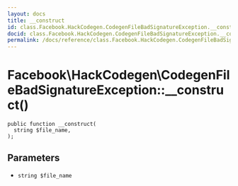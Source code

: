 ```yaml
---
layout: docs
title: __construct
id: class.Facebook.HackCodegen.CodegenFileBadSignatureException.__construct
docid: class.Facebook.HackCodegen.CodegenFileBadSignatureException.__construct
permalink: /docs/reference/class.Facebook.HackCodegen.CodegenFileBadSignatureException.__construct/
---
```

# Facebook\\HackCodegen\\CodegenFileBadSignatureException::__construct()




``` Hack
public function __construct(
  string $file_name,
);
```




## Parameters




- ` string $file_name `